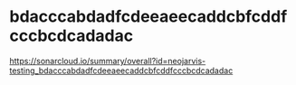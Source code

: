 # bdacccabdadfcdeeaeecaddcbfcddfcccbcdcadadac
https://sonarcloud.io/summary/overall?id=neojarvis-testing_bdacccabdadfcdeeaeecaddcbfcddfcccbcdcadadac
